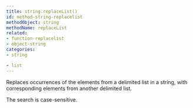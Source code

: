 ```yaml
---
title: string.replaceList()
id: method-string-replacelist
methodObject: string
methodName: replaceList
related:
- function-replacelist
- object-string
categories:
- string

- list
---
```


Replaces occurrences of the elements from a delimited list in a string, with corresponding elements from another delimited list. 

The search is case-sensitive.